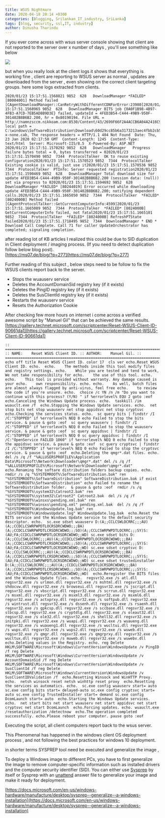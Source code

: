 ```yaml
---
title: WSUS Nightmare
date: 2020-04-18 20:14 +0300
categories: [Blogging, Srilankan_IT_industry, SriLanka]
tags: [blog, security, ssl,IT, industry]
author: Dinusha Tharindu
---
```

 

  

If you ever come across with wsus server console showing that client are not reported to the server over x number of days , you'll see something like below

  
  
  
  

![](https://cybertuxlk.files.wordpress.com/2020/02/2020-02-03_13-35-17.png?w=850)

  
  
  
  

but when you really look at the client logs it shows that everything is working fine , client are reporting to WSUS server as normal , updates are downloaded from the server , even showing on the correct client targeting groups. here some logs extracted from clients.

  
  
  
  

    2020/01/23 15:17:51.1568821 9852  628   DownloadManager *FAILED* [80004001] Method failed [CAgentDownloadManager::CanRetryWithDifferentCDNForError:23980]2020/01/23 15:17:51.1568965 9852  628   DownloadManager BITS job {0A0F1B98-4B97-4FB3-A7CD-7EB5AD8B9D3E} failed, updateId = 4FED3B54-C444-49B9-950F-301402B8B6B2.200, hr = 0x80190194. File URL = http://namnzsccm.nikkoam.com:8530/Content/43/2699F66F2A4ACCB6A04A2418C94153BCBA21FA43.cab, local path = C:\windows\SoftwareDistribution\Download\60d29cc85b6a3173213aec4fbb2cb5cb\stslist-x-none.cab, The response headers = HTTP/1.1 404 Not Found  Date: Thu, 23 Jan 2020 02:17:50 GMT  Content-Length: 1245  Content-Type: text/html  Server: Microsoft-IIS/8.5  X-Powered-By: ASP.NET    2020/01/23 15:17:51.1570292 9852  628   DownloadManager   Progress failure bytes total = 0, bytes transferred = 02020/01/23 15:17:51.1570490 9852  7344  ProtocolTalker  OK to reuse existing configuration2020/01/23 15:17:51.1570523 9852  7344  ProtocolTalker  Existing cookie is valid, just use it2020/01/23 15:17:51.1570536 9852  7344  ProtocolTalker  PTInfo: Server requested registration2020/01/23 15:17:51.1590469 9852  628   DownloadManager Total download size for update 4FED3B54-C444-49B9-950F-301402B8B6B2.200 (session data: (null)) set via progress to 02020/01/23 15:17:51.1594692 9852  628   DownloadManager *FAILED* [80244019] Error occurred while downloading update 4FED3B54-C444-49B9-950F-301402B8B6B2.200; notifying dependent calls.2020/01/23 15:17:51.1665050 9852  7344  ProtocolTalker  *FAILED* [8024000B] Method failed [CAgentProtocolTalker::GetCurrentComputerInfo:4599]2020/01/23 15:17:51.1665089 9852  7344  ProtocolTalker  *FAILED* [8024000B] GetCurrentComputerInfo failed, not fatal2020/01/23 15:17:51.1665101 9852  7344  ProtocolTalker  *FAILED* [8024000B] RefreshPTState failed2020/01/23 15:17:51.1718495 9852  7344  DownloadManager * END * Download Call Complete. Call 71 for caller UpdateOrchestrator has completed; signaling completion.

  
  
  
  

after reading lot of KB articles I realized this could be due to SID duplication in Client deployment / imaging process. (If you need to detect duplication follow below blog post).  
[https://ms07.de/blog/?p=277](https://ms07.de/blog/?p=277)

  
  
  
  

Further reading of this subject , below steps need to be follow to fix the WSUS clients report back to the server.

  
  
  
  

*   Stops the wuauserv service
*   Deletes the AccountDomainSid registry key (if it exists)
*   Deletes the PingID registry key (if it exists)
*   Deletes the SusClientId registry key (if it exists)
*   Restarts the wuauserv service
*   Resets the Authorization Cookie

  
  
  
  

After checking few more hours on internet i come across a verified awesome script by "Manuel Gil" that can be achieved the same results.  
[https://gallery.technet.microsoft.com/scriptcenter/Reset-WSUS-Client-ID-90661da1](https://gallery.technet.microsoft.com/scriptcenter/Reset-WSUS-Client-ID-90661da1)  

  
  
  
  

    :: ================================================================================== :: NAME:    Reset WSUS Client ID. :: AUTHOR:    Manuel Gil. :: ==================================================================================  echo off title Reset WSUS Client ID. color 17  cls ver echo.Reset WSUS Client ID. echo.  echo.    The methods inside this tool modify files and registry settings. echo.    While you are tested and tend to work, We not take responsibility for echo.    the use of this tool. echo. echo.    This tool is provided without warranty. Any damage caused is your echo.    own responsibility. echo. echo.    As well, batch files are almost always flagged by anti-virus, feel free echo.    to review the code if you're unsure. echo.  choice /c YN /n /m "Do you want to continue with this process? (Y/N) " if %errorlevel% EQU 2 goto :eof  echo.Canceling the Windows Update process. echo.  taskkill /im wuauclt.exe /f  echo.Stopping the Windows Update services. echo.  net stop bits net stop wuauserv net stop appidsvc net stop cryptsvc  echo.Checking the services status. echo.  sc query bits | findstr /I /C:"STOPPED" if %errorlevel% NEQ 0 echo Failed to stop the bits service. & pause & goto :eof  sc query wuauserv | findstr /I /C:"STOPPED" if %errorlevel% NEQ 0 echo Failed to stop the wuauserv service. & pause & goto :eof  sc query appidsvc | findstr /I /C:"STOPPED" if %errorlevel% NEQ 0 sc query appidsvc | findstr /I /C:"OpenService FAILED 1060" if %errorlevel% NEQ 0 echo Failed to stop the appidsvc service. & pause & goto :eof  sc query cryptsvc | findstr /I /C:"STOPPED" if %errorlevel% NEQ 0 echo Failed to stop the cryptsvc service. & pause & goto :eof  echo.Deleting the qmgr*.dat files. echo.  del /s /q /f "%ALLUSERSPROFILE%\Application Data\Microsoft\Network\Downloader\qmgr*.dat" del /s /q /f "%ALLUSERSPROFILE%\Microsoft\Network\Downloader\qmgr*.dat"  echo.Renaming the softare distribution folders backup copies. echo.  rmdir /s /q "%SYSTEMROOT%\SoftwareDistribution.bak" ren "%SYSTEMROOT%\SoftwareDistribution" SoftwareDistribution.bak if exist "%SYSTEMROOT%\SoftwareDistribution" echo Failed to rename the SoftwareDistribution folder.  & pause & goto :eof  rmdir /s /q "%SYSTEMROOT%\system32\Catroot2.bak" ren "%SYSTEMROOT%\system32\Catroot2" Catroot2.bak  del /s /q /f "%SYSTEMROOT%\winsxs\pending.xml.bak" ren "%SYSTEMROOT%\winsxs\pending.xml" pending.xml.bak  del /s /q /f "%SYSTEMROOT%\WindowsUpdate.log.bak" ren "%SYSTEMROOT%\WindowsUpdate.log" WindowsUpdate.log.bak  echo.Reset the BITS service and the Windows Update service to the default security descriptor. echo.  sc.exe sdset wuauserv D:(A;;CCLCSWLOCRRC;;;AU)(A;;CCDCLCSWRPWPDTLOCRSDRCWDWO;;;BA)(A;;CCDCLCSWRPWPDTLCRSDRCWDWO;;;SO)(A;;CCLCSWRPWPDTLOCRRC;;;SY)S:(AU;FA;CCDCLCSWRPWPDTLOCRSDRCWDWO;;WD) sc.exe sdset bits D:(A;;CCLCSWLOCRRC;;;AU)(A;;CCDCLCSWRPWPDTLOCRSDRCWDWO;;;BA)(A;;CCDCLCSWRPWPDTLCRSDRCWDWO;;;SO)(A;;CCLCSWRPWPDTLOCRRC;;;SY)S:(AU;FA;CCDCLCSWRPWPDTLOCRSDRCWDWO;;WD) sc.exe sdset cryptsvc D:(A;;CCLCSWLOCRRC;;;AU)(A;;CCDCLCSWRPWPDTLOCRSDRCWDWO;;;BA)(A;;CCDCLCSWRPWPDTLCRSDRCWDWO;;;SO)(A;;CCLCSWRPWPDTLOCRRC;;;SY)S:(AU;FA;CCDCLCSWRPWPDTLOCRSDRCWDWO;;WD) sc.exe sdset trustedinstaller D:(A;;CCLCSWLOCRRC;;;AU)(A;;CCDCLCSWRPWPDTLOCRSDRCWDWO;;;BA)(A;;CCDCLCSWRPWPDTLCRSDRCWDWO;;;SO)(A;;CCLCSWRPWPDTLOCRRC;;;SY)S:(AU;FA;CCDCLCSWRPWPDTLOCRSDRCWDWO;;WD)  echo.Reregister the BITS files and the Windows Update files. echo.  regsvr32.exe /s atl.dll regsvr32.exe /s urlmon.dll regsvr32.exe /s mshtml.dll regsvr32.exe /s shdocvw.dll regsvr32.exe /s browseui.dll regsvr32.exe /s jscript.dll regsvr32.exe /s vbscript.dll regsvr32.exe /s scrrun.dll regsvr32.exe /s msxml.dll regsvr32.exe /s msxml3.dll regsvr32.exe /s msxml6.dll regsvr32.exe /s actxprxy.dll regsvr32.exe /s softpub.dll regsvr32.exe /s wintrust.dll regsvr32.exe /s dssenh.dll regsvr32.exe /s rsaenh.dll regsvr32.exe /s gpkcsp.dll regsvr32.exe /s sccbase.dll regsvr32.exe /s slbcsp.dll regsvr32.exe /s cryptdlg.dll regsvr32.exe /s oleaut32.dll regsvr32.exe /s ole32.dll regsvr32.exe /s shell32.dll regsvr32.exe /s initpki.dll regsvr32.exe /s wuapi.dll regsvr32.exe /s wuaueng.dll regsvr32.exe /s wuaueng1.dll regsvr32.exe /s wucltui.dll regsvr32.exe /s wups.dll regsvr32.exe /s wups2.dll regsvr32.exe /s wuweb.dll regsvr32.exe /s qmgr.dll regsvr32.exe /s qmgrprxy.dll regsvr32.exe /s wucltux.dll regsvr32.exe /s muweb.dll regsvr32.exe /s wuwebv.dll   echo.Deleting values in the Registry. echo. reg Delete HKLM\SOFTWARE\Microsoft\Windows\CurrentVersion\WindowsUpdate /v PingID /f reg Delete HKLM\SOFTWARE\Microsoft\Windows\CurrentVersion\WindowsUpdate /v AccountDomainSid /f reg Delete HKLM\SOFTWARE\Microsoft\Windows\CurrentVersion\WindowsUpdate /v SusClientId /f reg Delete HKLM\SOFTWARE\Microsoft\Windows\CurrentVersion\WindowsUpdate /v SusClientIDValidation /f  echo.Resetting Winsock and WinHTTP Proxy. echo.  netsh winsock reset netsh winhttp reset proxy  echo.Resetting the services as automatics. echo.  sc.exe config wuauserv start= auto sc.exe config bits start= delayed-auto sc.exe config cryptsvc start= auto sc.exe config TrustedInstaller start= demand sc.exe config DcomLaunch start= auto  echo.Starting the Windows Update services. echo.  net start bits net start wuauserv net start appidsvc net start cryptsvc net start DcomLaunch  echo.Forcing updates. echo. wuauclt.exe /resetauthorization /detectnow  echo.The operation completed successfully. echo.Please reboot your computer. pause goto :eof 

  
  
  
  

Executing the script, all client computers report back to the wsus server.

  
  
  
  

This Phenomenal has happened in the windows client OS deployment process , and not following the best practices for windows 10 deployment.  

  
  
  
  

in shorter terms SYSPREP tool need be executed and generalize the image ,  
  
To deploy a Windows image to different PCs, you have to first generalize the image to remove computer-specific information such as installed drivers and the computer security identifier (SID). You can either use [Sysprep](https://docs.microsoft.com/en-us/windows-hardware/manufacture/desktop/sysprep--system-preparation--overview) by itself or Sysprep with an [unattend](https://docs.microsoft.com/windows-hardware/customize/desktop/unattend/) answer file to generalize your image and make it ready for deployment.  
  
[https://docs.microsoft.com/en-us/windows-hardware/manufacture/desktop/sysprep--generalize--a-windows-installation](https://docs.microsoft.com/en-us/windows-hardware/manufacture/desktop/sysprep--generalize--a-windows-installation)

  
  
  
